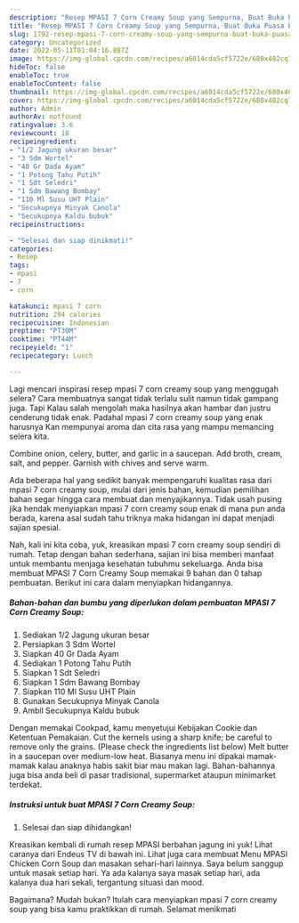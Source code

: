 ```yaml
---
description: "Resep MPASI 7 Corn Creamy Soup yang Sempurna, Buat Buka Puasa Enak"
title: "Resep MPASI 7 Corn Creamy Soup yang Sempurna, Buat Buka Puasa Enak"
slug: 1792-resep-mpasi-7-corn-creamy-soup-yang-sempurna-buat-buka-puasa-enak
category: Uncategorized
date: 2022-05-11T01:04:16.887Z
image: https://img-global.cpcdn.com/recipes/a6014cda5cf5722e/680x482cq70/mpasi-7-corn-creamy-soup-foto-resep-utama.jpg
hideToc: false
enableToc: true
enableTocContent: false
thumbnail: https://img-global.cpcdn.com/recipes/a6014cda5cf5722e/680x482cq70/mpasi-7-corn-creamy-soup-foto-resep-utama.jpg
cover: https://img-global.cpcdn.com/recipes/a6014cda5cf5722e/680x482cq70/mpasi-7-corn-creamy-soup-foto-resep-utama.jpg
author: Admin
authorAv: notfound
ratingvalue: 3.6
reviewcount: 18
recipeingredient:
- "1/2 Jagung ukuran besar"
- "3 Sdm Wortel"
- "40 Gr Dada Ayam"
- "1 Potong Tahu Putih"
- "1 Sdt Seledri"
- "1 Sdm Bawang Bombay"
- "110 Ml Susu UHT Plain"
- "Secukupnya Minyak Canola"
- "Secukupnya Kaldu bubuk"
recipeinstructions:

- "Selesai dan siap dinikmati!"
categories:
- Resep
tags:
- mpasi
- 7
- corn

katakunci: mpasi 7 corn 
nutrition: 294 calories
recipecuisine: Indonesian
preptime: "PT30M"
cooktime: "PT44M"
recipeyield: "1"
recipecategory: Lunch

---
```



Lagi mencari inspirasi resep mpasi 7 corn creamy soup yang menggugah selera? Cara membuatnya sangat tidak terlalu sulit namun tidak gampang juga. Tapi Kalau salah mengolah maka hasilnya akan hambar dan justru cenderung tidak enak. Padahal mpasi 7 corn creamy soup yang enak harusnya Kan mempunyai aroma dan cita rasa yang mampu memancing selera kita.


Combine onion, celery, butter, and garlic in a saucepan. Add broth, cream, salt, and pepper. Garnish with chives and serve warm.

Ada beberapa hal yang sedikit banyak mempengaruhi kualitas rasa dari mpasi 7 corn creamy soup, mulai dari jenis bahan, kemudian pemilihan bahan segar hingga cara membuat dan menyajikannya. Tidak usah pusing jika hendak menyiapkan mpasi 7 corn creamy soup enak di mana pun anda berada, karena asal sudah tahu triknya maka hidangan ini dapat menjadi sajian spesial.


Nah, kali ini kita coba, yuk, kreasikan mpasi 7 corn creamy soup sendiri di rumah. Tetap dengan bahan sederhana, sajian ini bisa memberi manfaat untuk membantu menjaga kesehatan tubuhmu sekeluarga. Anda bisa membuat MPASI 7 Corn Creamy Soup memakai 9 bahan dan 0 tahap pembuatan. Berikut ini cara dalam menyiapkan hidangannya.

<!--inarticleads1-->

##### Bahan-bahan dan bumbu yang diperlukan dalam pembuatan MPASI 7 Corn Creamy Soup:

1. Sediakan 1/2 Jagung ukuran besar
1. Persiapkan 3 Sdm Wortel
1. Siapkan 40 Gr Dada Ayam
1. Sediakan 1 Potong Tahu Putih
1. Siapkan 1 Sdt Seledri
1. Siapkan 1 Sdm Bawang Bombay
1. Siapkan 110 Ml Susu UHT Plain
1. Gunakan Secukupnya Minyak Canola
1. Ambil Secukupnya Kaldu bubuk


Dengan memakai Cookpad, kamu menyetujui Kebijakan Cookie dan Ketentuan Pemakaian. Cut the kernels using a sharp knife; be careful to remove only the grains. (Please check the ingredients list below) Melt butter in a saucepan over medium-low heat. Biasanya menu ini dipakai mamak-mamak kalau anaknya habis sakit biar mau makan lagi. Bahan-bahannya juga bisa anda beli di pasar tradisional, supermarket ataupun minimarket terdekat. 

<!--inarticleads2-->

##### Instruksi untuk buat MPASI 7 Corn Creamy Soup:


1. Selesai dan siap dihidangkan!

Kreasikan kembali di rumah resep MPASI berbahan jagung ini yuk! Lihat caranya dari Endeus TV di bawah ini. Lihat juga cara membuat Menu MPASI Chicken Corn Soup dan masakan sehari-hari lainnya. Saya belum sanggup untuk masak setiap hari. Ya ada kalanya saya masak setiap hari, ada kalanya dua hari sekali, tergantung situasi dan mood. 

Bagaimana? Mudah bukan? Itulah cara menyiapkan mpasi 7 corn creamy soup yang bisa kamu praktikkan di rumah. Selamat menikmati
